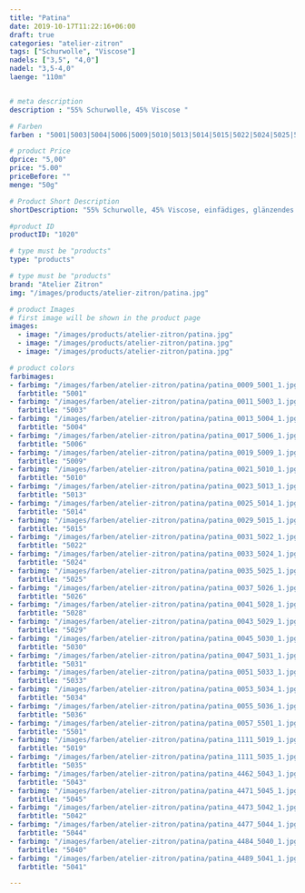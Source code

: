 ```yaml
---
title: "Patina"
date: 2019-10-17T11:22:16+06:00
draft: true
categories: "atelier-zitron"
tags: ["Schurwolle", "Viscose"]	
nadels: ["3,5", "4,0"]
nadel: "3,5-4,0" 
laenge: "110m"	


# meta description
description : "55% Schurwolle, 45% Viscose "

# Farben
farben : "5001|5003|5004|5006|5009|5010|5013|5014|5015|5022|5024|5025|5026|5028|5029|5030|5031|5033|5034|5036|5501|5019|5035|5043|5045|5042|5044|5040|5041"

# product Price
dprice: "5,00"
price: "5.00"
priceBefore: ""
menge: "50g"

# Product Short Description
shortDescription: "55% Schurwolle, 45% Viscose, einfädiges, glänzendes Garn, im Ausverkauf, nur noch Restfarben"

#product ID
productID: "1020"

# type must be "products"
type: "products"

# type must be "products"
brand: "Atelier Zitron"
img: "/images/products/atelier-zitron/patina.jpg"   

# product Images
# first image will be shown in the product page
images:
  - image: "/images/products/atelier-zitron/patina.jpg"
  - image: "/images/products/atelier-zitron/patina.jpg"
  - image: "/images/products/atelier-zitron/patina.jpg"

# product colors
farbimages:
- farbimg: "/images/farben/atelier-zitron/patina/patina_0009_5001_1.jpg"	
  farbtitle: "5001"
- farbimg: "/images/farben/atelier-zitron/patina/patina_0011_5003_1.jpg"	
  farbtitle: "5003"
- farbimg: "/images/farben/atelier-zitron/patina/patina_0013_5004_1.jpg"	
  farbtitle: "5004"
- farbimg: "/images/farben/atelier-zitron/patina/patina_0017_5006_1.jpg"	
  farbtitle: "5006"
- farbimg: "/images/farben/atelier-zitron/patina/patina_0019_5009_1.jpg"	
  farbtitle: "5009"
- farbimg: "/images/farben/atelier-zitron/patina/patina_0021_5010_1.jpg"	
  farbtitle: "5010"
- farbimg: "/images/farben/atelier-zitron/patina/patina_0023_5013_1.jpg"	
  farbtitle: "5013"
- farbimg: "/images/farben/atelier-zitron/patina/patina_0025_5014_1.jpg"	
  farbtitle: "5014"
- farbimg: "/images/farben/atelier-zitron/patina/patina_0029_5015_1.jpg"	
  farbtitle: "5015"
- farbimg: "/images/farben/atelier-zitron/patina/patina_0031_5022_1.jpg"	
  farbtitle: "5022"
- farbimg: "/images/farben/atelier-zitron/patina/patina_0033_5024_1.jpg"	
  farbtitle: "5024"
- farbimg: "/images/farben/atelier-zitron/patina/patina_0035_5025_1.jpg"	
  farbtitle: "5025"
- farbimg: "/images/farben/atelier-zitron/patina/patina_0037_5026_1.jpg"	
  farbtitle: "5026"
- farbimg: "/images/farben/atelier-zitron/patina/patina_0041_5028_1.jpg"	
  farbtitle: "5028"
- farbimg: "/images/farben/atelier-zitron/patina/patina_0043_5029_1.jpg"	
  farbtitle: "5029"
- farbimg: "/images/farben/atelier-zitron/patina/patina_0045_5030_1.jpg"	
  farbtitle: "5030"
- farbimg: "/images/farben/atelier-zitron/patina/patina_0047_5031_1.jpg"	
  farbtitle: "5031"
- farbimg: "/images/farben/atelier-zitron/patina/patina_0051_5033_1.jpg"	
  farbtitle: "5033"
- farbimg: "/images/farben/atelier-zitron/patina/patina_0053_5034_1.jpg"	
  farbtitle: "5034"
- farbimg: "/images/farben/atelier-zitron/patina/patina_0055_5036_1.jpg"	
  farbtitle: "5036"
- farbimg: "/images/farben/atelier-zitron/patina/patina_0057_5501_1.jpg"	
  farbtitle: "5501"
- farbimg: "/images/farben/atelier-zitron/patina/patina_1111_5019_1.jpg"	
  farbtitle: "5019"
- farbimg: "/images/farben/atelier-zitron/patina/patina_1111_5035_1.jpg"	
  farbtitle: "5035"
- farbimg: "/images/farben/atelier-zitron/patina/patina_4462_5043_1.jpg"	
  farbtitle: "5043"
- farbimg: "/images/farben/atelier-zitron/patina/patina_4471_5045_1.jpg"	
  farbtitle: "5045"
- farbimg: "/images/farben/atelier-zitron/patina/patina_4473_5042_1.jpg"	
  farbtitle: "5042"
- farbimg: "/images/farben/atelier-zitron/patina/patina_4477_5044_1.jpg"	
  farbtitle: "5044"
- farbimg: "/images/farben/atelier-zitron/patina/patina_4484_5040_1.jpg"	
  farbtitle: "5040"
- farbimg: "/images/farben/atelier-zitron/patina/patina_4489_5041_1.jpg"	
  farbtitle: "5041"

---
```



